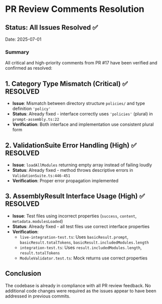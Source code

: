 # PR Review Comments Resolution

## Status: All Issues Resolved ✅

Date: 2025-07-01

### Summary

All critical and high-priority comments from PR #17 have been verified and confirmed as resolved:

## 1. Category Type Mismatch (Critical) ✅ RESOLVED
- **Issue**: Mismatch between directory structure `policies/` and type definition `'policy'`
- **Status**: Already fixed - interface correctly uses `'policies'` (plural) in `prompt-assembly.ts:22`
- **Verification**: Both interface and implementation use consistent plural form

## 2. ValidationSuite Error Handling (High) ✅ RESOLVED  
- **Issue**: `loadAllModules` returning empty array instead of failing loudly
- **Status**: Already fixed - method throws descriptive errors in `ValidationSuite.ts:446-451`
- **Verification**: Proper error propagation implemented

## 3. AssemblyResult Interface Usage (High) ✅ RESOLVED
- **Issue**: Test files using incorrect properties (`success`, `content`, `metadata.modulesLoaded`)
- **Status**: Already fixed - all test files use correct interface properties
- **Verification**: 
  - `live-integration-test.ts`: Uses `basicResult.prompt`, `basicResult.totalTokens`, `basicResult.includedModules.length`
  - `integration-test.ts`: Uses `result.includedModules.length`, `result.totalTokens`
  - `ModuleValidator.test.ts`: Mock returns use correct properties

## Conclusion

The codebase is already in compliance with all PR review feedback. No additional code changes were required as the issues appear to have been addressed in previous commits.